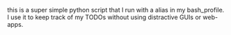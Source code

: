 this is a super simple python script that I run with a alias in my bash_profile.
I use it to keep track of my TODOs without using distractive GUIs or web-apps.
